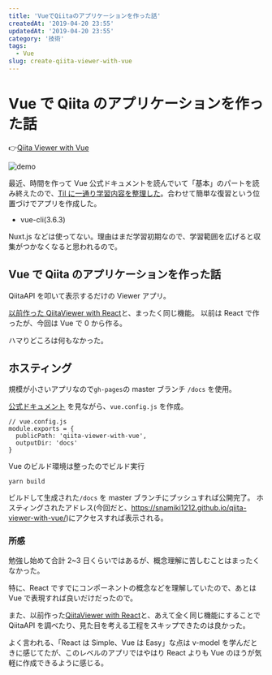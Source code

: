 ```yaml
---
title: 'VueでQiitaのアプリケーションを作った話'
createdAt: '2019-04-20 23:55'
updatedAt: '2019-04-20 23:55'
category: '技術'
tags:
  - Vue
slug: create-qiita-viewer-with-vue
---
```


# Vue で Qiita のアプリケーションを作った話

👉[Qiita Viewer with Vue](https://snamiki1212.github.io/exmaple-vue-qiita-viewer/)

![demo](./1.gif)

最近、時間を作って Vue 公式ドキュメントを読んでいて「基本」のパートを読み終えたので、[Til に一通り学習内容を整理した](https://github.com/snamiki1212/til/blob/master/vue/official_basic/index.md)。合わせて簡単な復習という位置づけでアプリを作成した。

- vue-cli(3.6.3)

Nuxt.js などは使ってない。理由はまだ学習初期なので、学習範囲を広げると収集がつかなくなると思われるので。

## Vue で Qiita のアプリケーションを作った話

QiitaAPI を叩いて表示するだけの Viewer アプリ。

[以前作った QiitaViewer with React](./create-qiita-viewer-with-react)と、まったく同じ機能。
以前は React で作ったが、今回は Vue で 0 から作る。

ハマりどころは何もなかった。

## ホスティング

規模が小さいアプリなので`gh-pages`の master ブランチ `/docs` を使用。

[公式ドキュメント](https://cli.vuejs.org/config/#publicpath) を見ながら、`vue.config.js` を作成。

```
// vue.config.js
module.exports = {
  publicPath: 'qiita-viewer-with-vue',
  outputDir: 'docs'
}
```

Vue のビルド環境は整ったのでビルド実行

`yarn build`

ビルドして生成された`/docs` を master ブランチにプッシュすれば公開完了。
ホスティングされたアドレス(今回だと、<https://snamiki1212.github.io/qiita-viewer-with-vue/>)にアクセスすれば表示される。

### 所感

勉強し始めて合計 2~3 日くらいではあるが、概念理解に苦しむことはまったくなかった。

特に、React ですでにコンポーネントの概念などを理解していたので、あとは Vue で表現すれば良いだけだったので。

また、以前作った[QiitaViewer with React](./create-qiita-viewer-with-react)と、あえて全く同じ機能にすることで QiitaAPI を調べたり、見た目を考える工程をスキップできたのは良かった。

よく言われる、「React は Simple、Vue は Easy」な点は v-model を学んだときに感じてたが、このレベルのアプリではやはり React よりも Vue のほうが気軽に作成できるように感じる。
